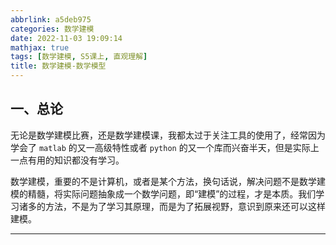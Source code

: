 ```yaml
---
abbrlink: a5deb975
categories: 数学建模
date: 2022-11-03 19:09:14
mathjax: true
tags: [数学建模, S5课上, 直观理解]
title: 数学建模-数学模型
---
```


## 一、总论

无论是数学建模比赛，还是数学建模课，我都太过于关注工具的使用了，经常因为学会了 `matlab` 的又一高级特性或者 `python` 的又一个库而兴奋半天，但是实际上一点有用的知识都没有学习。

数学建模，重要的不是计算机，或者是某个方法，换句话说，解决问题不是数学建模的精髓，将实际问题抽象成一个数学问题，即“建模”的过程，才是本质。我们学习诸多的方法，不是为了学习其原理，而是为了拓展视野，意识到原来还可以这样建模。

---



